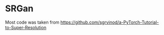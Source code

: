 # SRGan

Most code was taken from https://github.com/sgrvinod/a-PyTorch-Tutorial-to-Super-Resolution